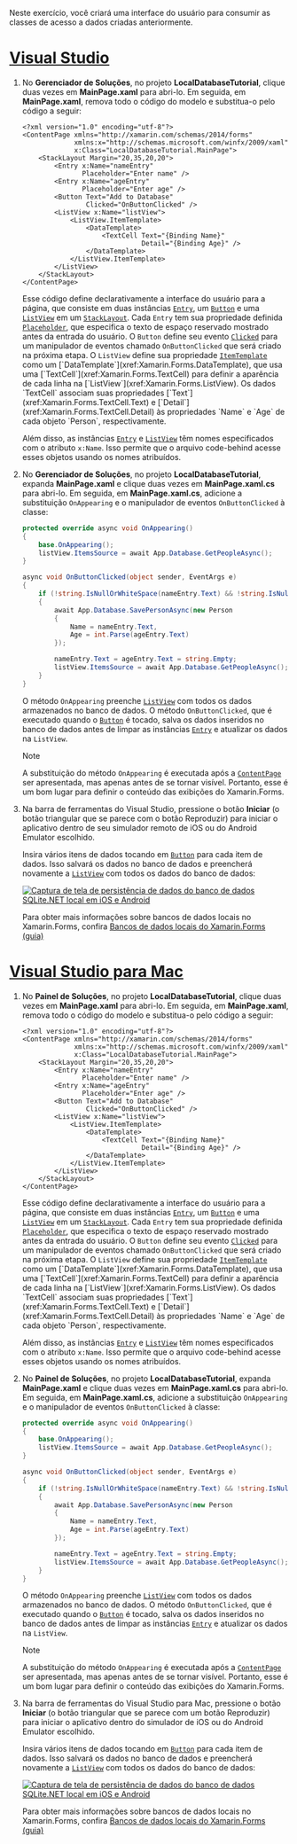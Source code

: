 Neste exercício, você criará uma interface do usuário para consumir as classes de acesso a dados criadas anteriormente.

# <a name="visual-studiotabvswin"></a>[Visual Studio](#tab/vswin)

1. No **Gerenciador de Soluções**, no projeto **LocalDatabaseTutorial**, clique duas vezes em **MainPage.xaml** para abri-lo. Em seguida, em **MainPage.xaml**, remova todo o código do modelo e substitua-o pelo código a seguir:

    ```xaml
    <?xml version="1.0" encoding="utf-8"?>
    <ContentPage xmlns="http://xamarin.com/schemas/2014/forms"
                 xmlns:x="http://schemas.microsoft.com/winfx/2009/xaml"
                 x:Class="LocalDatabaseTutorial.MainPage">
        <StackLayout Margin="20,35,20,20">
            <Entry x:Name="nameEntry"
                   Placeholder="Enter name" />
            <Entry x:Name="ageEntry"
                   Placeholder="Enter age" />
            <Button Text="Add to Database"
                    Clicked="OnButtonClicked" />
            <ListView x:Name="listView">
                <ListView.ItemTemplate>
                    <DataTemplate>
                        <TextCell Text="{Binding Name}"
                                  Detail="{Binding Age}" />
                    </DataTemplate>
                </ListView.ItemTemplate>
            </ListView>
        </StackLayout>
    </ContentPage>
    ```

    Esse código define declarativamente a interface do usuário para a página, que consiste em duas instâncias [`Entry`](xref:Xamarin.Forms.Entry), um [`Button`](xref:Xamarin.Forms.Button) e uma [`ListView`](xref:Xamarin.Forms.ListView) em um [`StackLayout`](xref:Xamarin.Forms.StackLayout). Cada `Entry` tem sua propriedade definida [`Placeholder`](xref:Xamarin.Forms.Entry.Placeholder), que especifica o texto de espaço reservado mostrado antes da entrada do usuário. O `Button` define seu evento [`Clicked`](xref:Xamarin.Forms.Button.Clicked) para um manipulador de eventos chamado `OnButtonClicked` que será criado na próxima etapa. O `ListView` define sua propriedade [`ItemTemplate`](xref:Xamarin.Forms.ItemsView`1.ItemTemplate) como um [`DataTemplate`](xref:Xamarin.Forms.DataTemplate), que usa uma [`TextCell`](xref:Xamarin.Forms.TextCell) para definir a aparência de cada linha na [`ListView`](xref:Xamarin.Forms.ListView). Os dados `TextCell` associam suas propriedades [`Text`](xref:Xamarin.Forms.TextCell.Text) e [`Detail`](xref:Xamarin.Forms.TextCell.Detail) às propriedades `Name` e `Age` de cada objeto `Person`, respectivamente.

    Além disso, as instâncias [`Entry`](xref:Xamarin.Forms.Entry) e [`ListView`](xref:Xamarin.Forms.ListView) têm nomes especificados com o atributo `x:Name`. Isso permite que o arquivo code-behind acesse esses objetos usando os nomes atribuídos.

1. No **Gerenciador de Soluções**, no projeto **LocalDatabaseTutorial**, expanda **MainPage.xaml** e clique duas vezes em **MainPage.xaml.cs** para abri-lo. Em seguida, em **MainPage.xaml.cs**, adicione a substituição `OnAppearing` e o manipulador de eventos `OnButtonClicked` à classe:

    ```csharp
    protected override async void OnAppearing()
    {
        base.OnAppearing();
        listView.ItemsSource = await App.Database.GetPeopleAsync();
    }

    async void OnButtonClicked(object sender, EventArgs e)
    {
        if (!string.IsNullOrWhiteSpace(nameEntry.Text) && !string.IsNullOrWhiteSpace(ageEntry.Text))
        {
            await App.Database.SavePersonAsync(new Person
            {
                Name = nameEntry.Text,
                Age = int.Parse(ageEntry.Text)
            });

            nameEntry.Text = ageEntry.Text = string.Empty;
            listView.ItemsSource = await App.Database.GetPeopleAsync();
        }
    }
    ```

    O método `OnAppearing` preenche [`ListView`](xref:Xamarin.Forms.ListView) com todos os dados armazenados no banco de dados. O método `OnButtonClicked`, que é executado quando o [`Button`](xref:Xamarin.Forms.Button) é tocado, salva os dados inseridos no banco de dados antes de limpar as instâncias [`Entry`](xref:Xamarin.Forms.Entry) e atualizar os dados na `ListView`.

    > [!NOTE]
    > A substituição do método `OnAppearing` é executada após a [`ContentPage`](xref:Xamarin.Forms.ContentPage) ser apresentada, mas apenas antes de se tornar visível. Portanto, esse é um bom lugar para definir o conteúdo das exibições do Xamarin.Forms.

1. Na barra de ferramentas do Visual Studio, pressione o botão **Iniciar** (o botão triangular que se parece com o botão Reproduzir) para iniciar o aplicativo dentro de seu simulador remoto de iOS ou do Android Emulator escolhido.

    Insira vários itens de dados tocando em [`Button`](xref:Xamarin.Forms.Button) para cada item de dados. Isso salvará os dados no banco de dados e preencherá novamente a [`ListView`](xref:Xamarin.Forms.ListView) com todos os dados do banco de dados:

    [![Captura de tela de persistência de dados do banco de dados SQLite.NET local em iOS e Android](../images/consume-data-access-classes.png "Persistência de dados do banco de dados local")](../images/consume-data-access-classes-large.png#lightbox "Persistência de dados do banco de dados local")

    Para obter mais informações sobre bancos de dados locais no Xamarin.Forms, confira [Bancos de dados locais do Xamarin.Forms (guia)](~/xamarin-forms/app-fundamentals/databases.md)

# <a name="visual-studio-for-mactabvsmac"></a>[Visual Studio para Mac](#tab/vsmac)

1. No **Painel de Soluções**, no projeto **LocalDatabaseTutorial**, clique duas vezes em **MainPage.xaml** para abri-lo. Em seguida, em **MainPage.xaml**, remova todo o código do modelo e substitua-o pelo código a seguir:

    ```xaml
    <?xml version="1.0" encoding="utf-8"?>
    <ContentPage xmlns="http://xamarin.com/schemas/2014/forms"
                 xmlns:x="http://schemas.microsoft.com/winfx/2009/xaml"
                 x:Class="LocalDatabaseTutorial.MainPage">
        <StackLayout Margin="20,35,20,20">
            <Entry x:Name="nameEntry"
                   Placeholder="Enter name" />
            <Entry x:Name="ageEntry"
                   Placeholder="Enter age" />
            <Button Text="Add to Database"
                    Clicked="OnButtonClicked" />
            <ListView x:Name="listView">
                <ListView.ItemTemplate>
                    <DataTemplate>
                        <TextCell Text="{Binding Name}"
                                  Detail="{Binding Age}" />
                    </DataTemplate>
                </ListView.ItemTemplate>
            </ListView>
        </StackLayout>
    </ContentPage>
    ```

    Esse código define declarativamente a interface do usuário para a página, que consiste em duas instâncias [`Entry`](xref:Xamarin.Forms.Entry), um [`Button`](xref:Xamarin.Forms.Button) e uma [`ListView`](xref:Xamarin.Forms.ListView) em um [`StackLayout`](xref:Xamarin.Forms.StackLayout). Cada `Entry` tem sua propriedade definida [`Placeholder`](xref:Xamarin.Forms.Entry.Placeholder), que especifica o texto de espaço reservado mostrado antes da entrada do usuário. O `Button` define seu evento [`Clicked`](xref:Xamarin.Forms.Button.Clicked) para um manipulador de eventos chamado `OnButtonClicked` que será criado na próxima etapa. O `ListView` define sua propriedade [`ItemTemplate`](xref:Xamarin.Forms.ItemsView`1.ItemTemplate) como um [`DataTemplate`](xref:Xamarin.Forms.DataTemplate), que usa uma [`TextCell`](xref:Xamarin.Forms.TextCell) para definir a aparência de cada linha na [`ListView`](xref:Xamarin.Forms.ListView). Os dados `TextCell` associam suas propriedades [`Text`](xref:Xamarin.Forms.TextCell.Text) e [`Detail`](xref:Xamarin.Forms.TextCell.Detail) às propriedades `Name` e `Age` de cada objeto `Person`, respectivamente.

    Além disso, as instâncias [`Entry`](xref:Xamarin.Forms.Entry) e [`ListView`](xref:Xamarin.Forms.ListView) têm nomes especificados com o atributo `x:Name`. Isso permite que o arquivo code-behind acesse esses objetos usando os nomes atribuídos.

1. No **Painel de Soluções**, no projeto **LocalDatabaseTutorial**, expanda **MainPage.xaml** e clique duas vezes em **MainPage.xaml.cs** para abri-lo. Em seguida, em **MainPage.xaml.cs**, adicione a substituição `OnAppearing` e o manipulador de eventos `OnButtonClicked` à classe:

    ```csharp
    protected override async void OnAppearing()
    {
        base.OnAppearing();
        listView.ItemsSource = await App.Database.GetPeopleAsync();
    }

    async void OnButtonClicked(object sender, EventArgs e)
    {
        if (!string.IsNullOrWhiteSpace(nameEntry.Text) && !string.IsNullOrWhiteSpace(ageEntry.Text))
        {
            await App.Database.SavePersonAsync(new Person
            {
                Name = nameEntry.Text,
                Age = int.Parse(ageEntry.Text)
            });

            nameEntry.Text = ageEntry.Text = string.Empty;
            listView.ItemsSource = await App.Database.GetPeopleAsync();
        }
    }
    ```

    O método `OnAppearing` preenche [`ListView`](xref:Xamarin.Forms.ListView) com todos os dados armazenados no banco de dados. O método `OnButtonClicked`, que é executado quando o [`Button`](xref:Xamarin.Forms.Button) é tocado, salva os dados inseridos no banco de dados antes de limpar as instâncias [`Entry`](xref:Xamarin.Forms.Entry) e atualizar os dados na `ListView`.

    > [!NOTE]
    > A substituição do método `OnAppearing` é executada após a [`ContentPage`](xref:Xamarin.Forms.ContentPage) ser apresentada, mas apenas antes de se tornar visível. Portanto, esse é um bom lugar para definir o conteúdo das exibições do Xamarin.Forms.

1. Na barra de ferramentas do Visual Studio para Mac, pressione o botão **Iniciar** (o botão triangular que se parece com um botão Reproduzir) para iniciar o aplicativo dentro do simulador de iOS ou do Android Emulator escolhido.

    Insira vários itens de dados tocando em [`Button`](xref:Xamarin.Forms.Button) para cada item de dados. Isso salvará os dados no banco de dados e preencherá novamente a [`ListView`](xref:Xamarin.Forms.ListView) com todos os dados do banco de dados:

    [![Captura de tela de persistência de dados do banco de dados SQLite.NET local em iOS e Android](../images/consume-data-access-classes.png "Persistência de dados do banco de dados local")](../images/consume-data-access-classes-large.png#lightbox "Persistência de dados do banco de dados local")

    Para obter mais informações sobre bancos de dados locais no Xamarin.Forms, confira [Bancos de dados locais do Xamarin.Forms (guia)](~/xamarin-forms/app-fundamentals/databases.md)
